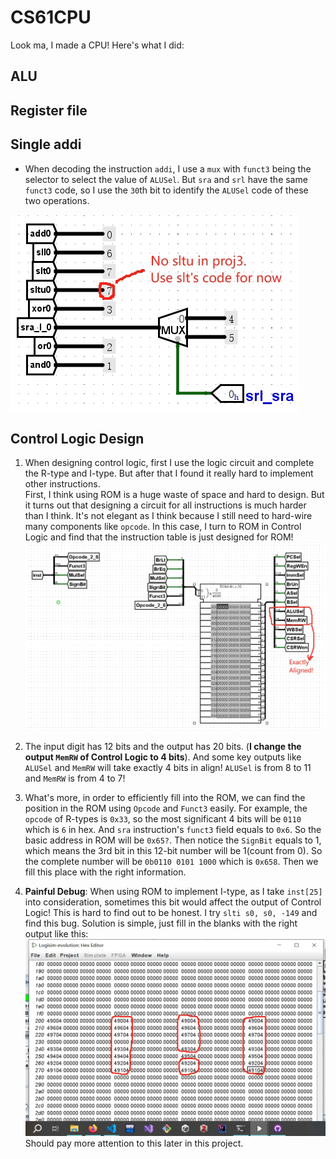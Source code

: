 # CS61CPU

Look ma, I made a CPU! Here's what I did:

## ALU

## Register file

## Single addi

- When decoding the instruction `addi`, I use a `mux` with `funct3` being the selector to select the value of `ALUSel`. But `sra` and `srl` have the same `funct3` code, so I use the `30`th bit to identify the `ALUSel` code of these two operations.

![ALUSel](./Images/proj3_3.png)

## Control Logic Design

1. When designing control logic, first I use the logic circuit and complete the R-type and I-type. But after that I found it really hard to implement other instructions.  
First, I think using ROM is a huge waste of space and hard to design. But it turns out that designing a circuit for all instructions is much harder than I think. It's not elegant as I think because I still need to hard-wire many components like `opcode`. In this case, I turn to ROM in Control Logic and find that the instruction table is just designed for ROM!
   ![ROM](./Images/proj3_4.png)

2. The input digit has 12 bits and the output has 20 bits. (**I change the output `MemRW` of Control Logic to 4 bits**). And some key outputs like `ALUSel` and `MemRW` will take exactly 4 bits in align! `ALUSel` is from 8 to 11 and `MemRW` is from 4 to 7!
3. What's more, in order to efficiently fill into the ROM, we can find the position in the ROM using `Opcode` and `Funct3` easily. For example, the `opcode` of R-types is `0x33`, so the most significant 4 bits will be `0110` which is `6` in hex. And `sra` instruction's `funct3` field equals to `0x6`. So the basic address in ROM will be `0x65?`. Then notice the `SignBit` equals to 1, which means the 3rd bit in this 12-bit number will be 1(count from 0). So the complete number will be `0b0110 0101 1000` which is `0x658`. Then we fill this place with the right information.
4. **Painful Debug**: When using ROM to implement I-type, as I take `inst[25]` into consideration, sometimes this bit would affect the output of Control Logic! This is hard to find out to be honest. I try `slti s0, s0, -149` and find this bug. Solution is simple, just fill in the blanks with the right output like this: 
   ![Fill in](./Images/proj3_5.png)
   Should pay more attention to this later in this project.
